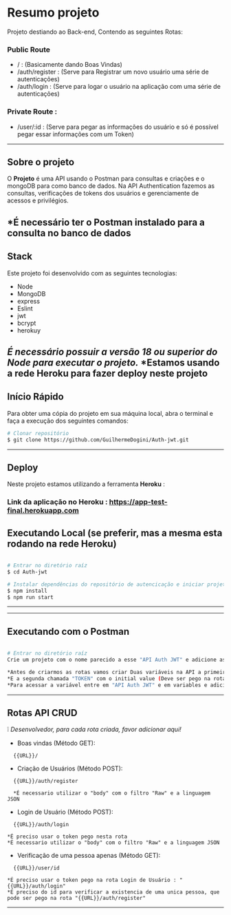 # Resumo projeto

Projeto destiando ao Back-end, Contendo as seguintes Rotas:

### Public Route
- / : (Basicamente dando Boas Vindas)
- /auth/register : (Serve para Registrar um novo usuário uma série de autenticações)
- /auth/login : (Serve para logar o usuário na aplicação com uma série de autenticações)
### Private Route :
- /user/:id : (Serve para pegar as informações do usuário e só é possível pegar essar informações com um Token)

---

## Sobre o projeto

O **Projeto** é uma API usando o Postman para consultas e criações e o mongoDB para como banco de dados.
Na API Authentication fazemos as consultas, verificações de tokens dos usuários e gerenciamente de acessos e privilégios.

*É necessário ter o Postman instalado para a consulta no banco de dados
---

## Stack

Este projeto foi desenvolvido com as seguintes tecnologias:

  - Node
  - MongoDB
  - express
  - Eslint
  - jwt
  - bcrypt
  - herokuy
  
*É necessário possuir a versão 18 ou superior do Node para executar o projeto.*
*Estamos usando a rede Heroku para fazer deploy neste projeto
---

## Início Rápido

Para obter uma cópia do projeto em sua máquina local, abra o terminal e faça a execução dos seguintes comandos:

```bash
# Clonar repositório
$ git clone https://github.com/GuilhermeDogini/Auth-jwt.git
```
---

## Deploy

Neste projeto estamos utilizando a ferramenta **Heroku** :
### Link da aplicação no Heroku : https://app-test-final.herokuapp.com


## Executando Local (se preferir, mas a mesma esta rodando na rede Heroku)

```bash

# Entrar no diretório raíz
$ cd Auth-jwt

# Instalar dependências do repositório de autencicação e iniciar projeto
$ npm install
$ npm run start

```
---


---

## Executando com o Postman

```bash

# Entrar no diretório raíz
Crie um projeto com o nome parecido a esse "API Auth JWT" e adicione as rotas a baixo

*Antes de criarmos as rotas vamos criar Duas variáveis na API a primeira chamada "URL" com o initial value "http://localhost:4001" e o current value "http://localhost:4001"
*E a segunda chamada "TOKEN" com o initial value (Deve ser pego na rota "{{URL}}/auth/login" via POSTMAN) e o current value (Deve ser pego na rota "{{URL}}/auth/login" via POSTMAN)
*Para acessar a variável entre em "API Auth JWT" e em variables e adicione suas variaveis lá 
```
---


## Rotas API CRUD

:grey_exclamation: *Desenvolvedor, para cada rota criada, favor adicionar aqui!*

- Boas vindas (Método GET):
```
  {{URL}}/

```
- Criação de Usuários (Método POST):
```
  {{URL}}/auth/register
  
  *É necessario utilizar o "body" com o filtro "Raw" e a linguagem JSON

```

- Login de Usuário (Método POST):
```
  {{URL}}/auth/login

*É preciso usar o token pego nesta rota
*É necessario utilizar o "body" com o filtro "Raw" e a linguagem JSON

```

- Verificação de uma pessoa apenas (Método GET):
```
  {{URL}}/user/id

*É preciso usar o token pego na rota Login de Usuário : "{{URL}}/auth/login"
*É preciso do id para verificar a existencia de uma unica pessoa, que pode ser pego na rota "{{URL}}/auth/register"

```


---











